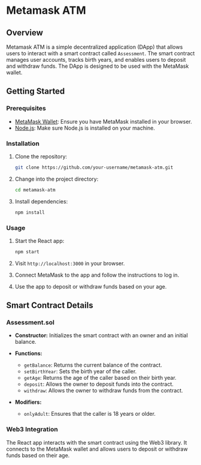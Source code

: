 # Metamask ATM

## Overview

Metamask ATM is a simple decentralized application (DApp) that allows users to interact with a smart contract called `Assessment`. The smart contract manages user accounts, tracks birth years, and enables users to deposit and withdraw funds. The DApp is designed to be used with the MetaMask wallet.

## Getting Started

### Prerequisites

- [MetaMask Wallet](https://metamask.io/): Ensure you have MetaMask installed in your browser.
- [Node.js](https://nodejs.org/): Make sure Node.js is installed on your machine.

### Installation

1. Clone the repository:

   ```bash
   git clone https://github.com/your-username/metamask-atm.git
   ```

2. Change into the project directory:

   ```bash
   cd metamask-atm
   ```

3. Install dependencies:

   ```bash
   npm install
   ```

### Usage

1. Start the React app:

   ```bash
   npm start
   ```

2. Visit `http://localhost:3000` in your browser.

3. Connect MetaMask to the app and follow the instructions to log in.

4. Use the app to deposit or withdraw funds based on your age.

## Smart Contract Details

### Assessment.sol

- **Constructor:** Initializes the smart contract with an owner and an initial balance.

- **Functions:**
  - `getBalance`: Returns the current balance of the contract.
  - `setBirthYear`: Sets the birth year of the caller.
  - `getAge`: Returns the age of the caller based on their birth year.
  - `deposit`: Allows the owner to deposit funds into the contract.
  - `withdraw`: Allows the owner to withdraw funds from the contract.

- **Modifiers:**
  - `onlyAdult`: Ensures that the caller is 18 years or older.

### Web3 Integration

The React app interacts with the smart contract using the Web3 library. It connects to the MetaMask wallet and allows users to deposit or withdraw funds based on their age.
